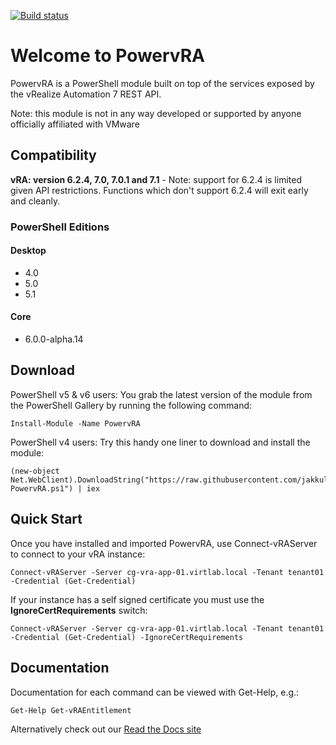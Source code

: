 [![Build status](https://ci.appveyor.com/api/projects/status/na25wbus68wb24y3?svg=true)](https://ci.appveyor.com/project/chelnak/powervra)

# Welcome to PowervRA
PowervRA is a PowerShell module built on top of the services exposed by the vRealize Automation 7 REST API.

Note: this module is not in any way developed or supported by anyone officially affiliated with VMware

## Compatibility

**vRA: version 6.2.4, 7.0, 7.0.1 and 7.1** - Note: support for 6.2.4 is limited given API restrictions. Functions which don't support 6.2.4 will exit early and cleanly.

### PowerShell Editions

#### Desktop

* 4.0
* 5.0
* 5.1

#### Core

* 6.0.0-alpha.14

## Download

PowerShell v5 & v6 users: You grab the latest version of the module from the PowerShell Gallery by running the following command:

```
Install-Module -Name PowervRA
```

PowerShell v4 users: Try this handy one liner to download and install the module:

```
(new-object Net.WebClient).DownloadString("https://raw.githubusercontent.com/jakkulabs/PowervRA/master/Get-PowervRA.ps1") | iex
```

## Quick Start

Once you have installed and imported PowervRA, use Connect-vRAServer to connect to your vRA instance:

```
Connect-vRAServer -Server cg-vra-app-01.virtlab.local -Tenant tenant01 -Credential (Get-Credential) 
```

If your instance has a self signed certificate you must use the **IgnoreCertRequirements** switch:

```
Connect-vRAServer -Server cg-vra-app-01.virtlab.local -Tenant tenant01 -Credential (Get-Credential) -IgnoreCertRequirements
```

## Documentation

Documentation for each command can be viewed with Get-Help, e.g.:

```
Get-Help Get-vRAEntitlement
```

Alternatively check out our [Read the Docs site](http://powervra.readthedocs.org/en/latest/ "Title")
